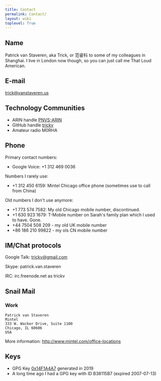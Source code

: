 ```yaml
---
title: Contact
permalink: Contact/
layout: wiki
toplevel: True
---
```


## Name

Patrick van Staveren, aka Trick, or 范睿科 to some of my colleagues in
Shanghai. I live in London now though, so you can just call me That Loud
American.

## E-mail

trick@vanstaveren.us

## Technology Communities

-   ARIN handle [PNVS-ARIN](http://whois.arin.net/rest/poc/PNVS-ARIN)
-   GitHub handle [trickv](https://github.com/trickv)
-   Amateur radio M0RHA

## Phone

Primary contact numbers:

-   Google Voice: +1 312 469 0036

Numbers I rarely use:

-   +1 312 450 6159: Mintel Chicago office phone (sometimes use to call
    from China)

Old numbers I don't use anymore:

-   +1 773 574 7582: My old Chicago mobile number, discontinued.
-   +1 630 923 1679: T-Mobile number on Sarah's family plan which I used
    to have. Gone.
-   +44 7504 508 209 - my old UK mobile number
-   +86 186 210 99822 - my ols CN mobile number

## IM/Chat protocols

Google Talk: trickv@gmail.com

Skype: patrick.van.staveren

IRC: irc.freenode.net as trickv

## Snail Mail

### Work

```
Patrick van Staveren
Mintel
333 W. Wacker Drive, Suite 1100
Chicago, IL 60606
USA
```

More information: <http://www.mintel.com/office-locations>

## Keys

- GPG Key [0x14F1A4A7](https://keyserver.2ndquadrant.com/pks/lookup?op=get&search=0x01F8267F096D3F52) generated in 2019
- A long time ago I had a GPG key with ID B38115B7 (expired 2007-07-13)

